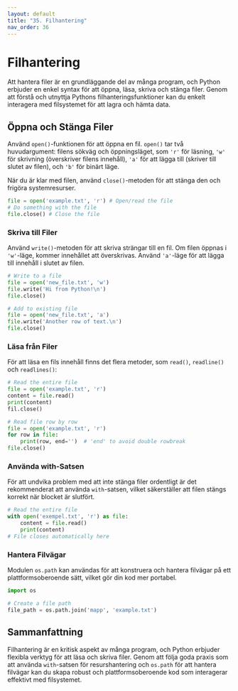 ```yaml
---
layout: default
title: "35. Filhantering"
nav_order: 36
---
```


# Filhantering
Att hantera filer är en grundläggande del av många program, och Python erbjuder en enkel syntax för att öppna, läsa, skriva och stänga filer. Genom att förstå och utnyttja Pythons filhanteringsfunktioner kan du enkelt interagera med filsystemet för att lagra och hämta data.

## Öppna och Stänga Filer
Använd `open()`-funktionen för att öppna en fil. `open()` tar två huvudargument: filens sökväg och öppningsläget, som `'r'` för läsning, `'w'` för skrivning (överskriver filens innehåll), `'a'` för att lägga till (skriver till slutet av filen), och `'b'` för binärt läge.

När du är klar med filen, använd `close()`-metoden för att stänga den och frigöra systemresurser.
```python
file = open('example.txt', 'r') # Open/read the file
# Do something with the file
file.close() # Close the file
```

### Skriva till Filer
Använd `write()`-metoden för att skriva strängar till en fil. Om filen öppnas i `'w'`-läge, kommer innehållet att överskrivas. Använd `'a'`-läge för att lägga till innehåll i slutet av filen.
```python
# Write to a file
file = open('new_file.txt', 'w')
file.write('Hi from Python!\n')
file.close()

# Add to existing file
file = open('new_file.txt', 'a')
file.write('Another row of text.\n')
file.close()
```

### Läsa från Filer
För att läsa en fils innehåll finns det flera metoder, som `read()`, `readline()` och `readlines()`:
```python
# Read the entire file
file = open('example.txt', 'r')
content = file.read()
print(content)
fil.close()

# Read file row by row
file = open('example.txt', 'r')
for row in file:
    print(row, end='')  # 'end' to avoid double rowbreak
file.close()
```

### Använda with-Satsen
För att undvika problem med att inte stänga filer ordentligt är det rekommenderat att använda `with`-satsen, vilket säkerställer att filen stängs korrekt när blocket är slutfört.
```python
# Read the entire file
with open('exempel.txt', 'r') as file:
    content = file.read()
    print(content)
# File closes automatically here
```

### Hantera Filvägar
Modulen `os.path` kan användas för att konstruera och hantera filvägar på ett plattformsoberoende sätt, vilket gör din kod mer portabel.
```python
import os

# Create a file path
file_path = os.path.join('mapp', 'example.txt')
```

## Sammanfattning
Filhantering är en kritisk aspekt av många program, och Python erbjuder flexibla verktyg för att läsa och skriva filer. Genom att följa goda praxis som att använda `with`-satsen för resurshantering och `os.path` för att hantera filvägar kan du skapa robust och plattformsoberoende kod som interagerar effektivt med filsystemet.
